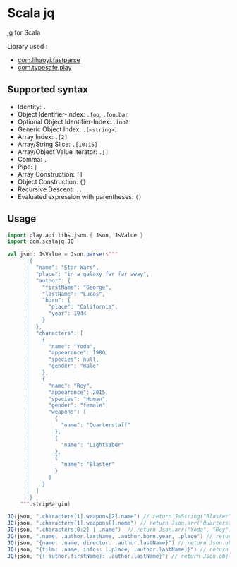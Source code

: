 # Scala jq

[jq](https://stedolan.github.io/jq/) for Scala

Library used :
*  [com.lihaoyi.fastparse](https://github.com/lihaoyi/fastparse/)
*  [com.typesafe.play](https://www.playframework.com/)

## Supported syntax
* Identity: `.`
* Object Identifier-Index: `.foo`, `.foo.bar`
* Optional Object Identifier-Index: `.foo?`
* Generic Object Index: `.[<string>]`
* Array Index: `.[2]`
* Array/String Slice: `.[10:15]`
* Array/Object Value Iterator: `.[]`
* Comma: `,`
* Pipe: `|`
* Array Construction: `[]`
* Object Construction: `{}`
* Recursive Descent: `..`
* Evaluated expression with parentheses: `()`

## Usage
```scala
import play.api.libs.json.{ Json, JsValue }
import com.scalajq.JQ

val json: JsValue = Json.parse(s"""
      |{
      |  "name": "Star Wars",
      |  "place": "in a galaxy far far away",
      |  "author": {
      |    "firstName": "George",
      |    "lastName": "Lucas",
      |    "born": {
      |      "place": "California",
      |      "year": 1944
      |    }
      |  },
      |  "characters": [
      |    {
      |      "name": "Yoda",
      |      "appearance": 1980,
      |      "species": null,
      |      "gender": "male"
      |    },
      |    {
      |      "name": "Rey",
      |      "appearance": 2015,
      |      "species": "Human",
      |      "gender": "female",
      |      "weapons": [
      |        {
      |          "name": "Quarterstaff"
      |        },
      |        {
      |          "name": "Lightsaber"
      |        },
      |        {
      |          "name": "Blaster"
      |        }
      |      ]
      |    }
      |  ]
      |}
    """.stripMargin)

JQ(json, ".characters[1].weapons[2].name") // return JsString("Blaster")
JQ(json, ".characters[1].weapons[].name") // return Json.arr("Quarterstaff", "Lightsaber", "Blaster")
JQ(json, ".characters[0:2] | .name")  // return Json.arr("Yoda", "Rey")
JQ(json, ".name, .author.lastName, .author.born.year, .place") // return Json.arr("Star Wars", "Lucas", 1944, "in a galaxy far far away")
JQ(json, "{name: .name, director: .author.lastName}") // return Json.obj("name" -> "Star Wars", "director" -> "Lucas")
JQ(json, "{film: .name, infos: [.place, .author.lastName]}") // return Json.obj("film" -> "Star Wars","infos" -> Json.arr("in a galaxy far far away","Lucas"))}
JQ(json, "{(.author.firstName): .author.lastName}") // return Json.obj("George" -> "Lucas")

```